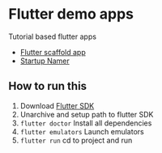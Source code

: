 # Flutter demo apps

Tutorial based flutter apps

* [Flutter scaffold app](/myapp)
* [Startup Namer](/startup_namer)

## How to run this

1) Download [Flutter SDK](https://flutter.io/sdk-archive)
1) Unarchive and setup path to flutter SDK
1) ```flutter doctor``` Install all dependencies
1) ```flutter emulators``` Launch emulators
1) ```flutter run``` cd to project and run
